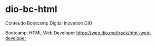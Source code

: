 # dio-bc-html
 Conteudo Bootcamp Digital Inovation DIO

Bootcamp: HTML Web Developer
https://web.dio.me/track/html-web-developer

